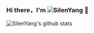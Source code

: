 ### Hi there，I'm ![SilenYang](https://github.com/SilenYang?tab=repositories) 👋

<!--
**SilenYang/SilenYang** is a ✨ _special_ ✨ repository because its `README.md` (this file) appears on your GitHub profile.

Here are some ideas to get you started:

- 🔭 I’m currently working on ...
- 🌱 I’m currently learning ...
- 👯 I’m looking to collaborate on ...
- 🤔 I’m looking for help with ...
- 💬 Ask me about ...
- 📫 How to reach me: ...
- 😄 Pronouns: ...
- ⚡ Fun fact: ...
-->
![SilenYang's github stats](https://github-readme-stats.vercel.app/api?username=SilenYang&show_icons=true&theme=dracula)
